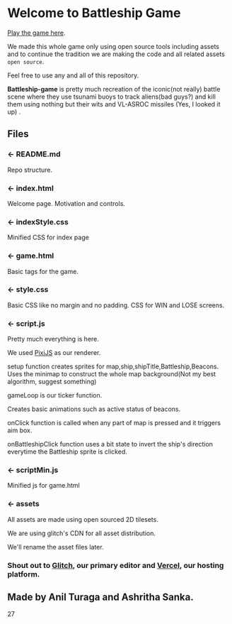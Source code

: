 # Welcome to Battleship Game

[Play the game here](https://jpj.now.sh).

We made this whole game only using open source tools including assets and to continue the tradition we are making the code and all related assets `open source`.

Feel free to use any and all of this repository.

**Battleship-game** is pretty much recreation of the iconic(not really) battle scene where they use tsunami buoys to track aliens(bad guys?) and kill them using nothing but their wits and VL-ASROC missiles (Yes, I looked it up) .

## Files

### ← README.md

Repo structure.

### ← index.html

Welcome page. Motivation and controls.

### ← indexStyle.css

Minified CSS for index page

### ← game.html

Basic tags for the game.

### ← style.css

Basic CSS like no margin and no padding.
CSS for WIN and LOSE screens.

### ← script.js

Pretty much everything is here.

We used [PixiJS](https://www.pixijs.com/) as our renderer.

setup function creates sprites for map,ship,shipTitle,Battleship,Beacons. Uses the minimap to construct the whole map background(Not my best algorithm, suggest something)

gameLoop is our ticker function.

Creates basic animations such as active status of beacons.

onClick function is called when any part of map is pressed and it triggers aim box.

onBattleshipClick function uses a bit state to invert the ship's direction everytime the Battleship sprite is clicked.
### ← scriptMin.js

Minified js for game.html

### ← assets

All assets are made using open sourced 2D tilesets.

We are using glitch's CDN for all asset distribution.

We'll rename the asset files later.

### Shout out to [Glitch](https://glitch.com/), our primary editor and [Vercel](https://vercel.com/), our hosting platform.

## Made by Anil Turaga and Ashritha Sanka.

27
